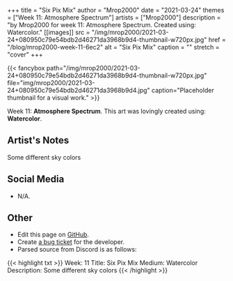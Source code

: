 +++
title =       "Six Pix Mix"
author =      "Mrop2000"
date =        "2021-03-24"
themes =      ["Week 11: Atmosphere Spectrum"]
artists =     ["Mrop2000"]
description = "by Mrop2000 for week 11: Atmosphere Spectrum. Created using: Watercolor."
[[images]]
      src = "/img/mrop2000/2021-03-24+080950c79e54bdb2d46271da3968b9d4-thumbnail-w720px.jpg"
      href = "/blog/mrop2000-week-11-6ec2"
      alt = "Six Pix Mix"
      caption = ""
      stretch = "cover"
+++


{{< fancybox path="/img/mrop2000/2021-03-24+080950c79e54bdb2d46271da3968b9d4-thumbnail-w720px.jpg" file="img/mrop2000/2021-03-24+080950c79e54bdb2d46271da3968b9d4.jpg" caption="Placeholder thumbnail for a visual work." >}}


Week 11: **Atmosphere Spectrum**. This art was lovingly created using: **Watercolor**.

## Artist's Notes

Some different sky colors

## Social Media

- N/A.

## Other

- Edit this page on [GitHub](https://github.com/teaminkling/web-refresh/edit/main/content/blog/mrop2000-week-11-6ec2.md).
- Create [a bug ticket](https://github.com/teaminkling/web-refresh/issues/new?assignees=&labels=bug&template=problem-report.md&title=) for the developer.
- Parsed source from Discord is as follows:

{{< highlight txt >}}
Week: 11
Title: Six Pix Mix
Medium: Watercolor
Description: Some different sky colors
{{< /highlight >}}